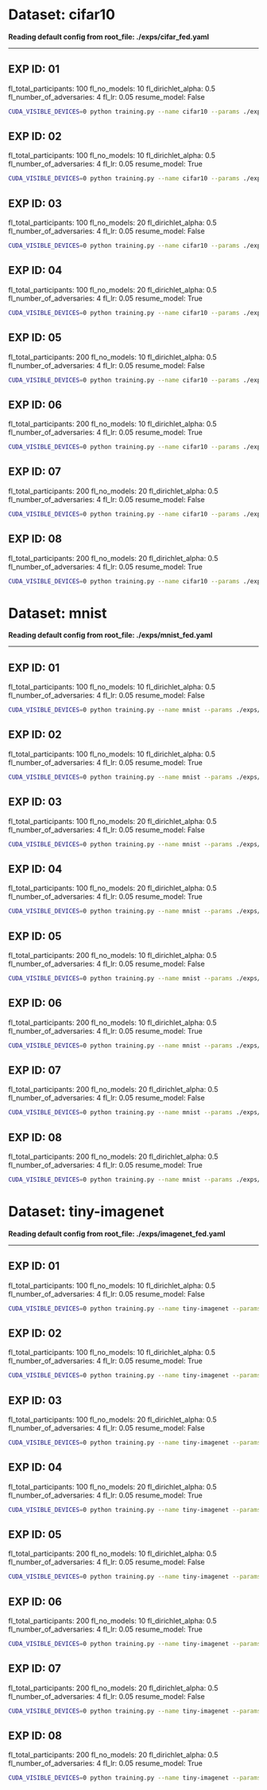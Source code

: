# Dataset: cifar10 
**Reading default config from root_file: ./exps/cifar_fed.yaml**

------------------------

## EXP ID: 01
fl_total_participants: 100 fl_no_models: 10 fl_dirichlet_alpha: 0.5 fl_number_of_adversaries: 4 fl_lr: 0.05 resume_model: False

```bash
CUDA_VISIBLE_DEVICES=0 python training.py --name cifar10 --params ./exps/run_cifar10__2023.Nov.25/cifar10_fed_100_10_4_0.5_0.05_no_pretrained.yaml
```

## EXP ID: 02
fl_total_participants: 100 fl_no_models: 10 fl_dirichlet_alpha: 0.5 fl_number_of_adversaries: 4 fl_lr: 0.05 resume_model: True

```bash
CUDA_VISIBLE_DEVICES=0 python training.py --name cifar10 --params ./exps/run_cifar10__2023.Nov.25/cifar10_fed_100_10_4_0.5_0.05_pretrained.yaml
```

## EXP ID: 03
fl_total_participants: 100 fl_no_models: 20 fl_dirichlet_alpha: 0.5 fl_number_of_adversaries: 4 fl_lr: 0.05 resume_model: False

```bash
CUDA_VISIBLE_DEVICES=0 python training.py --name cifar10 --params ./exps/run_cifar10__2023.Nov.25/cifar10_fed_100_20_4_0.5_0.05_no_pretrained.yaml
```

## EXP ID: 04
fl_total_participants: 100 fl_no_models: 20 fl_dirichlet_alpha: 0.5 fl_number_of_adversaries: 4 fl_lr: 0.05 resume_model: True

```bash
CUDA_VISIBLE_DEVICES=0 python training.py --name cifar10 --params ./exps/run_cifar10__2023.Nov.25/cifar10_fed_100_20_4_0.5_0.05_pretrained.yaml
```

## EXP ID: 05
fl_total_participants: 200 fl_no_models: 10 fl_dirichlet_alpha: 0.5 fl_number_of_adversaries: 4 fl_lr: 0.05 resume_model: False

```bash
CUDA_VISIBLE_DEVICES=0 python training.py --name cifar10 --params ./exps/run_cifar10__2023.Nov.25/cifar10_fed_200_10_4_0.5_0.05_no_pretrained.yaml
```

## EXP ID: 06
fl_total_participants: 200 fl_no_models: 10 fl_dirichlet_alpha: 0.5 fl_number_of_adversaries: 4 fl_lr: 0.05 resume_model: True

```bash
CUDA_VISIBLE_DEVICES=0 python training.py --name cifar10 --params ./exps/run_cifar10__2023.Nov.25/cifar10_fed_200_10_4_0.5_0.05_pretrained.yaml
```

## EXP ID: 07
fl_total_participants: 200 fl_no_models: 20 fl_dirichlet_alpha: 0.5 fl_number_of_adversaries: 4 fl_lr: 0.05 resume_model: False

```bash
CUDA_VISIBLE_DEVICES=0 python training.py --name cifar10 --params ./exps/run_cifar10__2023.Nov.25/cifar10_fed_200_20_4_0.5_0.05_no_pretrained.yaml
```

## EXP ID: 08
fl_total_participants: 200 fl_no_models: 20 fl_dirichlet_alpha: 0.5 fl_number_of_adversaries: 4 fl_lr: 0.05 resume_model: True

```bash
CUDA_VISIBLE_DEVICES=0 python training.py --name cifar10 --params ./exps/run_cifar10__2023.Nov.25/cifar10_fed_200_20_4_0.5_0.05_pretrained.yaml
```

# Dataset: mnist 
**Reading default config from root_file: ./exps/mnist_fed.yaml**

------------------------

## EXP ID: 01
fl_total_participants: 100 fl_no_models: 10 fl_dirichlet_alpha: 0.5 fl_number_of_adversaries: 4 fl_lr: 0.05 resume_model: False

```bash
CUDA_VISIBLE_DEVICES=0 python training.py --name mnist --params ./exps/run_mnist__2023.Nov.25/mnist_fed_100_10_4_0.5_0.05_no_pretrained.yaml
```

## EXP ID: 02
fl_total_participants: 100 fl_no_models: 10 fl_dirichlet_alpha: 0.5 fl_number_of_adversaries: 4 fl_lr: 0.05 resume_model: True

```bash
CUDA_VISIBLE_DEVICES=0 python training.py --name mnist --params ./exps/run_mnist__2023.Nov.25/mnist_fed_100_10_4_0.5_0.05_pretrained.yaml
```

## EXP ID: 03
fl_total_participants: 100 fl_no_models: 20 fl_dirichlet_alpha: 0.5 fl_number_of_adversaries: 4 fl_lr: 0.05 resume_model: False

```bash
CUDA_VISIBLE_DEVICES=0 python training.py --name mnist --params ./exps/run_mnist__2023.Nov.25/mnist_fed_100_20_4_0.5_0.05_no_pretrained.yaml
```

## EXP ID: 04
fl_total_participants: 100 fl_no_models: 20 fl_dirichlet_alpha: 0.5 fl_number_of_adversaries: 4 fl_lr: 0.05 resume_model: True

```bash
CUDA_VISIBLE_DEVICES=0 python training.py --name mnist --params ./exps/run_mnist__2023.Nov.25/mnist_fed_100_20_4_0.5_0.05_pretrained.yaml
```

## EXP ID: 05
fl_total_participants: 200 fl_no_models: 10 fl_dirichlet_alpha: 0.5 fl_number_of_adversaries: 4 fl_lr: 0.05 resume_model: False

```bash
CUDA_VISIBLE_DEVICES=0 python training.py --name mnist --params ./exps/run_mnist__2023.Nov.25/mnist_fed_200_10_4_0.5_0.05_no_pretrained.yaml
```

## EXP ID: 06
fl_total_participants: 200 fl_no_models: 10 fl_dirichlet_alpha: 0.5 fl_number_of_adversaries: 4 fl_lr: 0.05 resume_model: True

```bash
CUDA_VISIBLE_DEVICES=0 python training.py --name mnist --params ./exps/run_mnist__2023.Nov.25/mnist_fed_200_10_4_0.5_0.05_pretrained.yaml
```

## EXP ID: 07
fl_total_participants: 200 fl_no_models: 20 fl_dirichlet_alpha: 0.5 fl_number_of_adversaries: 4 fl_lr: 0.05 resume_model: False

```bash
CUDA_VISIBLE_DEVICES=0 python training.py --name mnist --params ./exps/run_mnist__2023.Nov.25/mnist_fed_200_20_4_0.5_0.05_no_pretrained.yaml
```

## EXP ID: 08
fl_total_participants: 200 fl_no_models: 20 fl_dirichlet_alpha: 0.5 fl_number_of_adversaries: 4 fl_lr: 0.05 resume_model: True

```bash
CUDA_VISIBLE_DEVICES=0 python training.py --name mnist --params ./exps/run_mnist__2023.Nov.25/mnist_fed_200_20_4_0.5_0.05_pretrained.yaml
```

# Dataset: tiny-imagenet 
**Reading default config from root_file: ./exps/imagenet_fed.yaml**

------------------------

## EXP ID: 01
fl_total_participants: 100 fl_no_models: 10 fl_dirichlet_alpha: 0.5 fl_number_of_adversaries: 4 fl_lr: 0.05 resume_model: False

```bash
CUDA_VISIBLE_DEVICES=0 python training.py --name tiny-imagenet --params ./exps/run_tiny-imagenet__2023.Nov.25/tiny-imagenet_fed_100_10_4_0.5_0.05_no_pretrained.yaml
```

## EXP ID: 02
fl_total_participants: 100 fl_no_models: 10 fl_dirichlet_alpha: 0.5 fl_number_of_adversaries: 4 fl_lr: 0.05 resume_model: True

```bash
CUDA_VISIBLE_DEVICES=0 python training.py --name tiny-imagenet --params ./exps/run_tiny-imagenet__2023.Nov.25/tiny-imagenet_fed_100_10_4_0.5_0.05_pretrained.yaml
```

## EXP ID: 03
fl_total_participants: 100 fl_no_models: 20 fl_dirichlet_alpha: 0.5 fl_number_of_adversaries: 4 fl_lr: 0.05 resume_model: False

```bash
CUDA_VISIBLE_DEVICES=0 python training.py --name tiny-imagenet --params ./exps/run_tiny-imagenet__2023.Nov.25/tiny-imagenet_fed_100_20_4_0.5_0.05_no_pretrained.yaml
```

## EXP ID: 04
fl_total_participants: 100 fl_no_models: 20 fl_dirichlet_alpha: 0.5 fl_number_of_adversaries: 4 fl_lr: 0.05 resume_model: True

```bash
CUDA_VISIBLE_DEVICES=0 python training.py --name tiny-imagenet --params ./exps/run_tiny-imagenet__2023.Nov.25/tiny-imagenet_fed_100_20_4_0.5_0.05_pretrained.yaml
```

## EXP ID: 05
fl_total_participants: 200 fl_no_models: 10 fl_dirichlet_alpha: 0.5 fl_number_of_adversaries: 4 fl_lr: 0.05 resume_model: False

```bash
CUDA_VISIBLE_DEVICES=0 python training.py --name tiny-imagenet --params ./exps/run_tiny-imagenet__2023.Nov.25/tiny-imagenet_fed_200_10_4_0.5_0.05_no_pretrained.yaml
```

## EXP ID: 06
fl_total_participants: 200 fl_no_models: 10 fl_dirichlet_alpha: 0.5 fl_number_of_adversaries: 4 fl_lr: 0.05 resume_model: True

```bash
CUDA_VISIBLE_DEVICES=0 python training.py --name tiny-imagenet --params ./exps/run_tiny-imagenet__2023.Nov.25/tiny-imagenet_fed_200_10_4_0.5_0.05_pretrained.yaml
```

## EXP ID: 07
fl_total_participants: 200 fl_no_models: 20 fl_dirichlet_alpha: 0.5 fl_number_of_adversaries: 4 fl_lr: 0.05 resume_model: False

```bash
CUDA_VISIBLE_DEVICES=0 python training.py --name tiny-imagenet --params ./exps/run_tiny-imagenet__2023.Nov.25/tiny-imagenet_fed_200_20_4_0.5_0.05_no_pretrained.yaml
```

## EXP ID: 08
fl_total_participants: 200 fl_no_models: 20 fl_dirichlet_alpha: 0.5 fl_number_of_adversaries: 4 fl_lr: 0.05 resume_model: True

```bash
CUDA_VISIBLE_DEVICES=0 python training.py --name tiny-imagenet --params ./exps/run_tiny-imagenet__2023.Nov.25/tiny-imagenet_fed_200_20_4_0.5_0.05_pretrained.yaml
```

